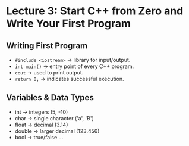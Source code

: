 # Lecture 3: Start C++ from Zero and Write Your First Program  

## Writing First Program
- `#include <iostream>` → library for input/output.  
- `int main()` → entry point of every C++ program.  
- `cout` → used to print output.  
- `return 0;` → indicates successful execution.  

## Variables & Data Types
- int → integers (5, -10)
- char → single character ('a', 'B')
- float → decimal (3.14)
- double → larger decimal (123.456)
- bool → true/false
...
